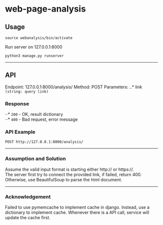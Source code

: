 # web-page-analysis

## Usage
```shell
source webanalysis/bin/activate
```

Run server on 127.0.0.1:8000
```python3
python3 manage.py runserver
```
------

## API
Endpoint: 127.0.0.1:8000/analysis/
Method: POST
Parameters:
..* link `(string: query link)`

### Response
⋅⋅* `200` - OK, result dictionary  
⋅⋅* `400` - Bad request, error message  

### API Example
```
POST http://127.0.0.1:8000/analysis/ 
```
------
### Assumption and Solution 
Assume the valid input format is starting either http:// or https://.  
The server first try to connect the provided link, if failed, return 400.  
Otherwise, use BeautifulSoup to parse the html document.  

------
### Acknowledgement
Failed to use pymemcache to implement cache in django. Instead, use a dictionary to implement cache. Whenever there is a API call, service will update the cache first.



